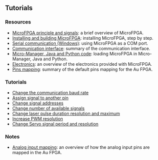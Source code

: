 ## Tutorials

### Resources

- [MicroFPGA principle and signals](microfpga.md): a brief overview of MicroFPGA.
- [Installing and building MicroFPGA](installing_microfpga.md): installing MicroFPGA, step by step.
- [Serial communication (Windows)](serial_communication_win.md): using MicroFPGA as a COM port.
- [Communication interface](register_interface.md): summary of the communication interface.
- [Micro-Manager, Java and Python code](mm_java_python.md): loading MicroFPGA in Micro-Manager, Java and Python.
- [Electronics](electronics.md): an overview of the electronics provided with MicroFPGA.
- [Pins mapping](pins_br.md): summary of the default pins mapping for the Au FPGA.

### Tutorials

- [Change the communication baud rate](changing_baudrate.md)
- [Assign signal to another pin](changing_pins.md)
- [Change signal addresses](change_addresses.md)
- [Change number of available signals](change_number_signals.md)
- [Change laser pulse duration resolution and maximum](change_laser_duration.md)
- [Increase PWM resolution](change_pwm_resolution.md)
- [Change Servo signal period and resolution](change_servo_signal.md)

### Notes

- [Analog input mapping](ai_mapping.md): an overview of how the analog input pins are mapped in the Au FPGA.

